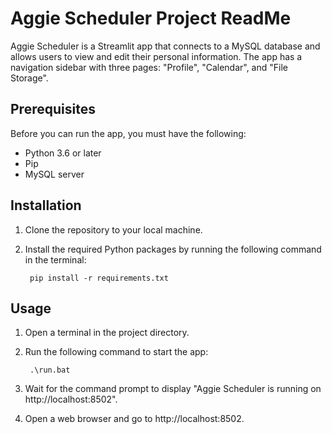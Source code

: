 # Aggie Scheduler Project ReadMe

Aggie Scheduler is a Streamlit app that connects to a MySQL database and allows users to view and edit their personal information. The app has a navigation sidebar with three pages: "Profile", "Calendar", and "File Storage".

## Prerequisites

Before you can run the app, you must have the following:

- Python 3.6 or later
- Pip
 - MySQL server



## Installation

1. Clone the repository to your local machine.

2. Install the required Python packages by running the following command in the terminal:
    
        pip install -r requirements.txt



## Usage

1. Open a terminal in the project directory.

2. Run the following command to start the app:

        .\run.bat

3. Wait for the command prompt to display "Aggie Scheduler is running on http://localhost:8502".

4. Open a web browser and go to http://localhost:8502.
